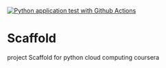 [![Python application test with Github Actions](https://github.com/carlosaenz26/Scaffold/actions/workflows/main.yml/badge.svg)](https://github.com/carlosaenz26/Scaffold/actions/workflows/main.yml)



# Scaffold
project Scaffold for python cloud computing coursera
